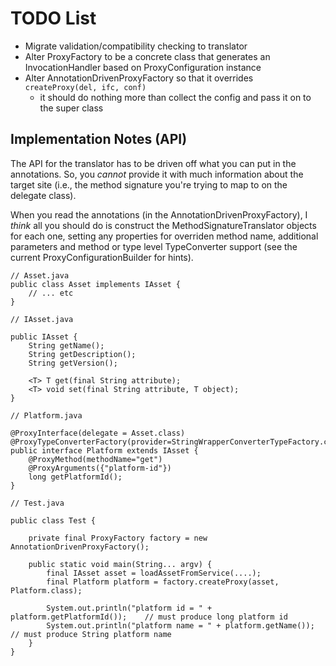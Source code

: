 # TODO List

- Migrate validation/compatibility checking to translator
- Alter ProxyFactory to be a concrete class that generates an InvocationHandler based on ProxyConfiguration instance
- Alter AnnotationDrivenProxyFactory so that it overrides `createProxy(del, ifc, conf)`
    - it should do nothing more than collect the config and pass it on to the super class

## Implementation Notes (API)

The API for the translator has to be driven off what you can put in the annotations. So, you *cannot* provide it with
much information about the target site (i.e., the method signature you're trying to map to on the delegate class).

When you read the annotations (in the AnnotationDrivenProxyFactory), I _think_ all you should do is construct the
MethodSignatureTranslator objects for each one, setting any properties for overriden method name, additional parameters
and method or type level TypeConverter support (see the current ProxyConfigurationBuilder for hints).

    // Asset.java
    public class Asset implements IAsset {
        // ... etc
    }

    // IAsset.java

    public IAsset {
        String getName();
        String getDescription();
        String getVersion();

        <T> T get(final String attribute);
        <T> void set(final String attribute, T object);
    }

    // Platform.java

    @ProxyInterface(delegate = Asset.class)
    @ProxyTypeConverterFactory(provider=StringWrapperConverterTypeFactory.class)
    public interface Platform extends IAsset {
        @ProxyMethod(methodName="get")
        @ProxyArguments({"platform-id"})
        long getPlatformId();
    }

    // Test.java

    public class Test {

        private final ProxyFactory factory = new AnnotationDrivenProxyFactory();

        public static void main(String... argv) {
            final IAsset asset = loadAssetFromService(....);
            final Platform platform = factory.createProxy(asset, Platform.class);

            System.out.println("platform id = " + platform.getPlatformId());    // must produce long platform id
            System.out.println("platform name = " + platform.getName());        // must produce String platform name
        }
    }